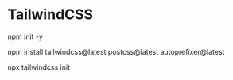# TailwindCSS

npm init -y

npm install tailwindcss@latest postcss@latest autoprefixer@latest

npx tailwindcss init
